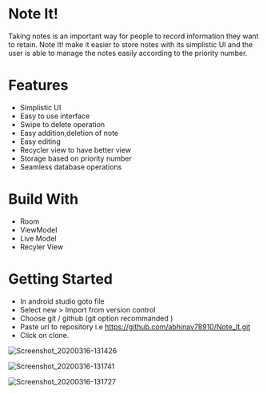 # Note It!
Taking notes is an important way for people to record information they want to retain. 
Note It! make it easier to store notes with its simplistic UI and the user is able to manage the notes easily according to the priority number.

# Features
* Simplistic UI
* Easy to use interface
* Swipe to delete operation
* Easy addition,deletion of note
* Easy editing
* Recycler view to have better view
* Storage based on priority number
* Seamless database operations

# Build With
* Room
* ViewModel
* Live Model  
* Recyler View

# Getting Started
* In android studio goto file
* Select new > Import from version control
* Choose git / github (git option recommanded )
* Paste url to repository i.e https://github.com/abhinav78910/Note_It.git
* Click on clone.

![Screenshot_20200316-131426](https://user-images.githubusercontent.com/51455561/76734087-2f008d80-6788-11ea-8810-539101d1a3c8.jpg)

![Screenshot_20200316-131741](https://user-images.githubusercontent.com/51455561/76734285-a0404080-6788-11ea-9017-bec5803b5d87.jpg)

![Screenshot_20200316-131727](https://user-images.githubusercontent.com/51455561/76734334-c534b380-6788-11ea-88d8-e8bf82faa846.jpg)
